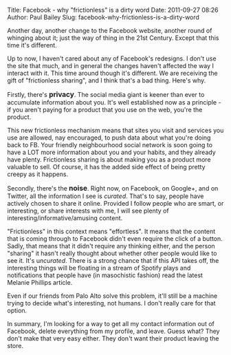Title: Facebook - why "frictionless" is a dirty word
Date: 2011-09-27 08:26
Author: Paul Bailey
Slug: facebook-why-frictionless-is-a-dirty-word

Another day, another change to the Facebook website, another round of
whinging about it; just the way of thing in the 21st Century. Except
that this time it's different.

Up to now, I haven't cared about any of Facebook's redesigns. I don't
use the site that much, and in general the changes haven't affected the
way I interact with it. This time around though it's different. We are
receiving the gift of "frictionless sharing", and I think that's a bad
thing. Here's why.

Firstly, there's <span style="font-size:medium;">**privacy**</span>. The
social media giant is keener than ever to accumulate information about
you. It's well established now as a principle - if you aren't paying for
a product that you use on the web, you're the product.­

This new frictionless mechanism means that sites you visit and services
you use are allowed, nay encouraged, to push data about what you're
doing back to FB. Your friendly neighbourhood social network is soon
going to have a LOT more information about you and your habits, and they
already have plenty. Frictionless sharing is about making you as a
product more valuable to sell. Of course, it has the added side effect
of being pretty creepy as it happens.

Secondly, there's the <span style="font-size:medium;">**noise**</span>.
Right now, on Facebook, on Google+, and on Twitter, all the information
I see is *curated*. That's to say, people have actively chosen to share
it online. Provided I follow people who are smart, or interesting, or
share interests with me, I will see plenty of
interesting/informative/amusing content.

"Frictionless" in this context means "effortless". It means that the
content that is coming through to Facebook didn't even require the click
of a button. Sadly, that means that it didn't require any thinking
either, and the person "sharing" it hasn't really thought about whether
other people would like to see it. It's u*ncurated*. There is a strong
chance that if this API takes off, the interesting things will be
floating in a stream of Spotify plays and notifications that people have
(in masochistic fashion) read the latest Melanie Phillips article.

Even if our friends from Palo Alto solve this problem, it'll still be a
machine trying to decide what's interesting, not humans. I don't really
care for that option.

In summary, I'm looking for a way to get all my contact information out
of Facebook, delete everything from my profile, and leave. Guess what?
They don't make that very easy either. They don't want their product
leaving the store.
